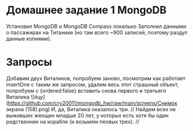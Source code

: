 # Домашнее задание 1 MongoDB
Установил MongoDB и MongoDB Compass локально
Заполнил данными о пассажирах на Титанике (но там всего ~900 записей, поэтому раздул данные копиями).
# Запросы
Добавим двух Виталиков, попробуем заново, посмотрим как работает insertOne с таким же запросом, удалим весь этот страшный объект, попробуем с {ordered:false} вставить снова первого и третьего Виталика
![йцу](https://github.com/cry20011/mongodb_hw/raw/main/screens/Снимок экрана (158).png)
И, да, Виталика оказалось три.
//
Найдем всех не выживших женщин младше 20 лет, у которых есть хотя бы один родственник на корабле (и возьмем пеовых трех).
//
